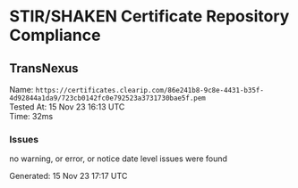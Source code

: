 # STIR/SHAKEN Certificate Repository Compliance

## TransNexus

Name: `https://certificates.clearip.com/86e241b8-9c8e-4431-b35f-4d92844a1da9/723cb0142fc0e792523a3731730bae5f.pem`\
Tested At: 15 Nov 23 16:13 UTC\
Time: 32ms

### Issues

no warning, or error, or notice date level issues were found

Generated: 15 Nov 23 17:17 UTC